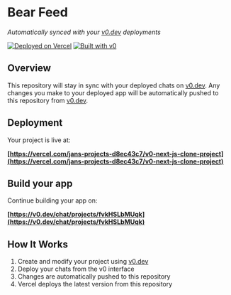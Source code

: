 # Bear Feed

*Automatically synced with your [v0.dev](https://v0.dev) deployments*

[![Deployed on Vercel](https://img.shields.io/badge/Deployed%20on-Vercel-black?style=for-the-badge&logo=vercel)](https://vercel.com/jans-projects-d8ec43c7/v0-next-js-clone-project)
[![Built with v0](https://img.shields.io/badge/Built%20with-v0.dev-black?style=for-the-badge)](https://v0.dev/chat/projects/fvkHSLbMUqk)

## Overview

This repository will stay in sync with your deployed chats on [v0.dev](https://v0.dev).
Any changes you make to your deployed app will be automatically pushed to this repository from [v0.dev](https://v0.dev).

## Deployment

Your project is live at:

**[https://vercel.com/jans-projects-d8ec43c7/v0-next-js-clone-project](https://vercel.com/jans-projects-d8ec43c7/v0-next-js-clone-project)**

## Build your app

Continue building your app on:

**[https://v0.dev/chat/projects/fvkHSLbMUqk](https://v0.dev/chat/projects/fvkHSLbMUqk)**

## How It Works

1. Create and modify your project using [v0.dev](https://v0.dev)
2. Deploy your chats from the v0 interface
3. Changes are automatically pushed to this repository
4. Vercel deploys the latest version from this repository